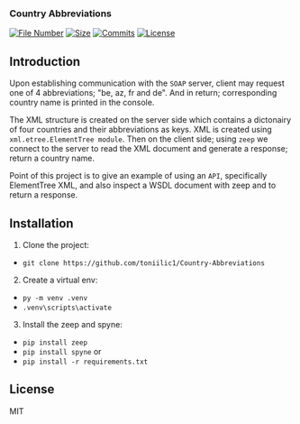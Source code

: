 ### Country Abbreviations

[![File Number](https://img.shields.io/github/directory-file-count/toniilic1/Country-Abbreviations "File Number")](https://github.com/toniilic1/Country-Abbreviations)
[![Size](https://img.shields.io/github/repo-size/toniilic1/Country-Abbreviations)](https://github.com/toniilic1/Country-Abbreviations)
[![Commits](https://img.shields.io/github/commit-activity/m/toniilic1/Country-Abbreviations)](https://github.com/toniilic1/Country-Abbreviations/graphs/commit-activity)
[![License](https://img.shields.io/github/license/toniilic1/Country-Abbreviations "License")](https://github.com/toniilic1/Country-Abbreviations/blob/master/LICENSE.txt "License")

## Introduction

Upon establishing communication with the ```SOAP``` server, client may request one of 4 abbreviations; "be, az, fr and de". And in return; corresponding country name is printed in the console.

The XML structure is created on the server side which contains a dictonairy of four countries and their abbreviations as keys. XML is created using ```xml.etree.ElementTree module```. Then on the client side; using ```zeep``` we connect to the server to read the XML document and generate a response; return a country name.

Point of this project is to give an example of using an ```API```, specifically ElementTree XML, and also inspect a WSDL document with zeep and to return a response.

## Installation
1. Clone the project:
- ```git clone https://github.com/toniilic1/Country-Abbreviations```

2. Create a virtual env:
- ```py -m venv .venv```
- ```.venv\scripts\activate```

3. Install the zeep and spyne:
- ```pip install zeep```
- ```pip install spyne```
or
- ```pip install -r requirements.txt```

## License

MIT
